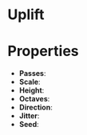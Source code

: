 # Uplift


# Properties

- **Passes**: 
- **Scale**: 
- **Height**: 
- **Octaves**: 
- **Direction**: 
- **Jitter**: 
- **Seed**: 



